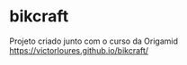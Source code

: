 # bikcraft

Projeto criado junto com o curso da Origamid <br />
https://victorloures.github.io/bikcraft/
